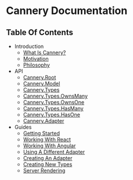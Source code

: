 # Cannery Documentation

## Table Of Contents

* Introduction
    * [What Is Cannery?](./1__introduction/1__what-is-cannery.md)
    * [Motivation](./1__introduction/2__motivation.md)
    * [Philosophy](./1__introduction/3__philosophy.md)
* API
    * [Cannery.Root](./2__api/1__root.md)
    * [Cannery.Model](./2__api/2__model.md)
    * [Cannery.Types](./2__api/3__types.md)
    * [Cannery.Types.OwnsMany](./2__api/4__ownsMany.md)
    * [Cannery.Types.OwnsOne](./2__api/4__ownsOne.md)
    * [Cannery.Types.HasMany](./2__api/4__hasMany.md)
    * [Cannery.Types.HasOne](./2__api/4__hasOne.md)
    * [Cannery.Adapter](./2__api/8__adapter.md)
* Guides
    * [Getting Started](./3__guides/1__getting-started.md)
    * [Working With React](./3__guides/2__working-with-react.md)
    * [Working With Angular](./3__guides/3__working-with-angular.md)
    * [Using A Different Adapter](./3__guides/4__using-a-different-adapter.md)
    * [Creating An Adapter](./3__guides/5__createing-an-adapter.md)
    * [Creating New Types](./3__guides/6__creating-new-types.md)
    * [Server Rendering](./3__guides/7__server-rendering.md)
